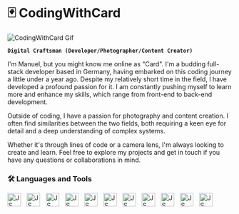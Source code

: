 # 🃏 CodingWithCard

![CodingWithCard Gif](./codingwithcard.gif)

**`Digital Craftsman (Developer/Photographer/Content Creator)`**

I'm Manuel, but you might know me online as "Card". I'm a budding full-stack developer based in Germany, having embarked on this coding journey a little under a year ago.
Despite my relatively short time in the field, I have developed a profound passion for it. I am constantly pushing myself to learn more and enhance my skills, which range from front-end to back-end development.

Outside of coding, I have a passion for photography and content creation. I often find similarities between the two fields, both requiring a keen eye for detail and a deep understanding of complex systems.

Whether it's through lines of code or a camera lens, I'm always looking to create and learn. Feel free to explore my projects and get in touch if you have any questions or collaborations in mind.

### 🛠️ Languages and Tools

<img align="left" alt="JS" width="30px" style="padding-right:10px" src="https://cdn.jsdelivr.net/gh/devicons/devicon/icons/javascript/javascript-plain.svg" />
<img align="left" alt="JS" width="30px" style="padding-right:10px" src="https://cdn.jsdelivr.net/gh/devicons/devicon/icons/typescript/typescript-original.svg" />
<img align="left" alt="JS" width="30px" style="padding-right:10px" src="https://cdn.jsdelivr.net/gh/devicons/devicon/icons/html5/html5-original.svg" />
<img align="left" alt="JS" width="30px" style="padding-right:10px" src="https://cdn.jsdelivr.net/gh/devicons/devicon/icons/css3/css3-original.svg" />
<img align="left" alt="JS" width="30px" style="padding-right:10px" src="https://cdn.jsdelivr.net/gh/devicons/devicon/icons/csharp/csharp-original.svg" />
<img align="left" alt="JS" width="30px" style="padding-right:10px" src="https://cdn.jsdelivr.net/gh/devicons/devicon/icons/python/python-original.svg" />
<img align="left" alt="JS" width="30px" style="padding-right:10px" src="https://cdn.jsdelivr.net/gh/devicons/devicon/icons/git/git-original.svg" />
<img align="left" alt="JS" width="30px" style="padding-right:10px" src="https://cdn.jsdelivr.net/gh/devicons/devicon/icons/linux/linux-original.svg" />
<img align="left" alt="JS" width="30px" style="padding-right:10px" src="https://cdn.jsdelivr.net/gh/devicons/devicon/icons/nodejs/nodejs-original.svg" />
<img align="left" alt="JS" width="30px" style="padding-right:10px" src="https://cdn.jsdelivr.net/gh/devicons/devicon/icons/azure/azure-original.svg" />
<img align="left" alt="JS" width="30px" style="padding-right:10px" src="https://cdn.jsdelivr.net/gh/devicons/devicon/icons/dot-net/dot-net-original.svg" />
<br />

#
          

          
          
          
          


          
          
          

          
            
                    



